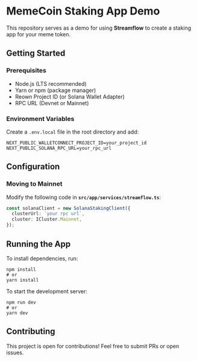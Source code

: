 # **MemeCoin Staking App Demo**

This repository serves as a demo for using **Streamflow** to create a staking app for your meme token.

## **Getting Started**

### **Prerequisites**

- Node.js (LTS recommended)
- Yarn or npm (package manager)
- Reown Project ID (or Solana Wallet Adapter)
- RPC URL (Devnet or Mainnet)

### **Environment Variables**

Create a `.env.local` file in the root directory and add:

```
NEXT_PUBLIC_WALLETCONNECT_PROJECT_ID=your_project_id
NEXT_PUBLIC_SOLANA_RPC_URL=your_rpc_url
```

## **Configuration**

### **Moving to Mainnet**

Modify the following code in **`src/app/services/streamflow.ts`**:

```ts
const solanaClient = new SolanaStakingClient({
  clusterUrl: `your rpc url`,
  cluster: ICluster.Mainnet,
});
```

## **Running the App**

To install dependencies, run:

```
npm install
# or
yarn install
```

To start the development server:

```
npm run dev
# or
yarn dev
```

## **Contributing**

This project is open for contributions! Feel free to submit PRs or open issues.
